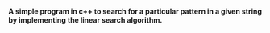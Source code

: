 #### A simple program in c++ to search for a particular pattern in a given string by implementing the linear search algorithm.
